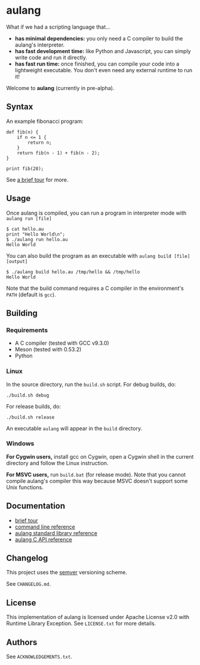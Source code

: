 # aulang

What if we had a scripting language that...

  * **has minimal dependencies:** you only need a C compiler to build the aulang's interpreter.
  * **has fast development time:** like Python and Javascript, you can simply write code and run it directly.
  * **has fast run time:** once finished, you can compile your code into a lightweight executable. You don't even need any external runtime to run it!

Welcome to **aulang** (currently in pre-alpha).

## Syntax

An example fibonacci program:

```
def fib(n) {
    if n <= 1 {
        return n;
    }
    return fib(n - 1) + fib(n - 2);
}

print fib(28);
```

See [a brief tour](./docs/tour.md) for more.

## Usage

Once aulang is compiled, you can run a program in interpreter mode with `aulang run [file]`

```
$ cat hello.au
print "Hello World\n";
$ ./aulang run hello.au
Hello World
```

You can also build the program as an executable with `aulang build [file] [output]`

```
$ ./aulang build hello.au /tmp/hello && /tmp/hello
Hello World
```

Note that the build command requires a C compiler in the environment's `PATH` (default is `gcc`).

## Building

### Requirements

  * A C compiler (tested with GCC v9.3.0)
  * Meson (tested with 0.53.2)
  * Python

### Linux

In the source directory, run the `build.sh` script. For debug builds, do:

```
./build.sh debug
```

For release builds, do:

```
./build.sh release
```

An executable `aulang` will appear in the `build` directory.

### Windows

**For Cygwin users,** install gcc on Cygwin, open a Cygwin shell in the current directory and follow the Linux instruction.

**For MSVC users,** run `build.bat` (for release mode). Note that you cannot compile aulang's compiler this way because MSVC doesn't support some Unix functions.

## Documentation

  * [brief tour](./docs/tour.md)
  * [command line reference](./docs/cmdline.md)
  * [aulang standard library reference](./docs/au-stdlib.md)
  * [aulang C API reference](./docs/c-api.md)

## Changelog

This project uses the [semver](https://semver.org/spec/v2.0.0.html) versioning scheme.

See `CHANGELOG.md`.

## License

This implementation of aulang is licensed under Apache License v2.0 with Runtime Library Exception. See `LICENSE.txt` for more details.

## Authors

See `ACKNOWLEDGEMENTS.txt`.
